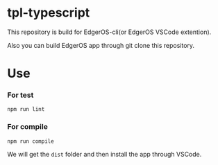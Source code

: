 # tpl-typescript

This repository is build for EdgerOS-cli(or EdgerOS VSCode extention).

Also you can build EdgerOS app through git clone this repository.

# Use

### For test
```shell
npm run lint
```

### For compile
```shell
npm run compile
```
 We will get the `dist` folder and then install the app through VSCode.
 